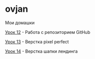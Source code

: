 

# ovjan
Мои домашки

[Урок 12](https://ovjan.github.io/lesson_12/ "Моя домашка") - Работа с репозиторием GitHub

[Урок 13](https://ovjan.github.io/lesson_13/ "Моя домашка") - Верстка pixel perfect

[Урок 14](https://ovjan.github.io/lesson_14/ "Моя домашка") - Верстка шапки лендинга
